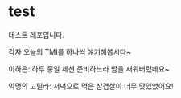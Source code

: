 # test

테스트 레포입니다.

각자 오늘의 TMI를 하나씩 얘기해봅시다~

이하은: 하루 종일 세션 준비하느라 밤을 새워버렸네요~

익명의 고릴라: 저녁으로 먹은 삼겹살이 너무 맛있었어요!
